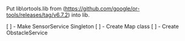 Put lib\ortools.lib from (https://github.com/google/or-tools/releases/tag/v6.7.2) into lib.

[ ] - Make SensorService Singleton
[ ] - Create Map class
[ ] - Create ObstacleService